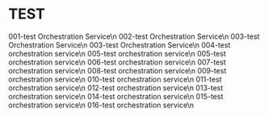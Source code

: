 # TEST


001-test Orchestration Service\n
002-test Orchestration Service\n
003-test Orchestration Service\n
003-test Orchestration Service\n
004-test orchestration service\n
005-test orchestration service\n
005-test orchestration service\n
006-test orchestration service\n
007-test orchestration service\n
008-test orchestration service\n
009-test orchestration service\n
010-test orchestration service\n
011-test orchestration service\n
012-test orchestration service\n
013-test orchestration service\n
014-test orchestration service\n
015-test orchestration service\n
016-test orchestration service\n




